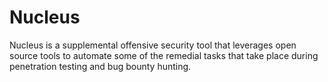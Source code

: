 # Nucleus
Nucleus is a supplemental offensive security tool that leverages open source tools to automate some of the remedial tasks that take place during penetration testing and bug bounty hunting.
